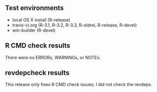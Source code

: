 ## Test environments

* local OS X install (R-release)
* travis-ci.org (R-3.1, R-3.2, R-3.3, R-oldrel, R-release, R-devel)
* win-builder (R-devel)

## R CMD check results

There were no ERRORs, WARNINGs, or NOTEs.

## revdepcheck results

This release only fixes R CMD check issues; I did not check the revdeps.
